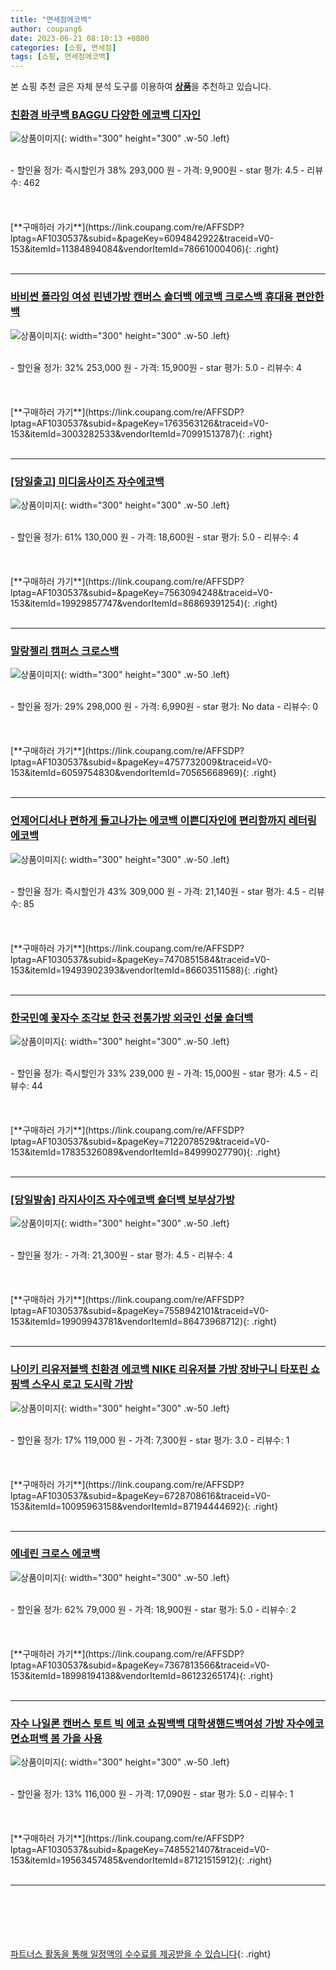 ```yaml
---
title: "면세점에코백"
author: coupang6
date: 2023-06-21 08:10:13 +0800
categories: [쇼핑, 면세점]
tags: [쇼핑, 면세점에코백]
---
```


본 쇼핑 추천 글은 자체 분석 도구를 이용하여 [**상품**](https://link.coupang.com/a/bao1ui)을 추천하고 있습니다.

### [친환경 바쿠백 BAGGU 다양한 에코백 디자인](https://link.coupang.com/re/AFFSDP?lptag=AF1030537&subid=&pageKey=6094842922&traceid=V0-153&itemId=11384894084&vendorItemId=78661000406)

![상품이미지](https://thumbnail7.coupangcdn.com/thumbnails/remote/230x230ex/image/vendor_inventory/40ff/8522390eebb2c8711e6809539ffabd89030ae7fe46d146aa424edf4496ab.jpg){: width="300" height="300" .w-50 .left}


<br>
- 할인율 정가: 즉시할인가 38%  293,000   원
- 가격: 9,900원
- star 평가: 4.5
- 리뷰수: 462
<br>
<br>
<br>
<br>
[**구매하러 가기**](https://link.coupang.com/re/AFFSDP?lptag=AF1030537&subid=&pageKey=6094842922&traceid=V0-153&itemId=11384894084&vendorItemId=78661000406){: .right}
<br>
<br>

---

### [바비썬 플라잉 여성 린넨가방 캔버스 숄더백 에코백 크로스백 휴대용 편안한 백](https://link.coupang.com/re/AFFSDP?lptag=AF1030537&subid=&pageKey=1763563126&traceid=V0-153&itemId=3003282533&vendorItemId=70991513787)

![상품이미지](https://thumbnail7.coupangcdn.com/thumbnails/remote/230x230ex/image/vendor_inventory/6b16/eaf89d018398659cd8b7cf9f4932adfe58bc8b9e3fe2f391427151fce09a.jpg){: width="300" height="300" .w-50 .left}


<br>
- 할인율 정가: 32%  253,000   원
- 가격: 15,900원
- star 평가: 5.0
- 리뷰수: 4
<br>
<br>
<br>
<br>
[**구매하러 가기**](https://link.coupang.com/re/AFFSDP?lptag=AF1030537&subid=&pageKey=1763563126&traceid=V0-153&itemId=3003282533&vendorItemId=70991513787){: .right}
<br>
<br>

---

### [[당일출고] 미디움사이즈 자수에코백](https://link.coupang.com/re/AFFSDP?lptag=AF1030537&subid=&pageKey=7563094248&traceid=V0-153&itemId=19929857747&vendorItemId=86869391254)

![상품이미지](https://thumbnail7.coupangcdn.com/thumbnails/remote/230x230ex/image/vendor_inventory/5baf/e0d24fecc520752684cd393936f1f784072cdbb45a13725059bdb609ca6d.jpg){: width="300" height="300" .w-50 .left}


<br>
- 할인율 정가: 61%  130,000   원
- 가격: 18,600원
- star 평가: 5.0
- 리뷰수: 4
<br>
<br>
<br>
<br>
[**구매하러 가기**](https://link.coupang.com/re/AFFSDP?lptag=AF1030537&subid=&pageKey=7563094248&traceid=V0-153&itemId=19929857747&vendorItemId=86869391254){: .right}
<br>
<br>

---

### [말랑젤리 캠퍼스 크로스백](https://link.coupang.com/re/AFFSDP?lptag=AF1030537&subid=&pageKey=4757732009&traceid=V0-153&itemId=6059754830&vendorItemId=70565668969)

![상품이미지](https://thumbnail10.coupangcdn.com/thumbnails/remote/230x230ex/image/retail/images/98209840337343-05fcc015-db28-4186-bd16-0de8d1cdc435.jpg){: width="300" height="300" .w-50 .left}


<br>
- 할인율 정가: 29%  298,000   원
- 가격: 6,990원
- star 평가: No data
- 리뷰수: 0
<br>
<br>
<br>
<br>
[**구매하러 가기**](https://link.coupang.com/re/AFFSDP?lptag=AF1030537&subid=&pageKey=4757732009&traceid=V0-153&itemId=6059754830&vendorItemId=70565668969){: .right}
<br>
<br>

---

### [언제어디서나 편하게 들고나가는 에코백 이쁜디자인에 편리함까지 레터링 에코백](https://link.coupang.com/re/AFFSDP?lptag=AF1030537&subid=&pageKey=7470851584&traceid=V0-153&itemId=19493902393&vendorItemId=86603511588)

![상품이미지](https://thumbnail8.coupangcdn.com/thumbnails/remote/230x230ex/image/vendor_inventory/b3cf/b4a32e7fe232de0df4fb87c43068336b4066c0183cae197a83ead17f5644.png){: width="300" height="300" .w-50 .left}


<br>
- 할인율 정가: 즉시할인가 43%  309,000   원
- 가격: 21,140원
- star 평가: 4.5
- 리뷰수: 85
<br>
<br>
<br>
<br>
[**구매하러 가기**](https://link.coupang.com/re/AFFSDP?lptag=AF1030537&subid=&pageKey=7470851584&traceid=V0-153&itemId=19493902393&vendorItemId=86603511588){: .right}
<br>
<br>

---

### [한국민예 꽃자수 조각보 한국 전통가방 외국인 선물 숄더백](https://link.coupang.com/re/AFFSDP?lptag=AF1030537&subid=&pageKey=7122078529&traceid=V0-153&itemId=17835326089&vendorItemId=84999027790)

![상품이미지](https://thumbnail6.coupangcdn.com/thumbnails/remote/230x230ex/image/vendor_inventory/d781/9959407c5c668757048809db8e63022a6be7d767d67546f0e6c06819e6ea.jpg){: width="300" height="300" .w-50 .left}


<br>
- 할인율 정가: 즉시할인가 33%  239,000   원
- 가격: 15,000원
- star 평가: 4.5
- 리뷰수: 44
<br>
<br>
<br>
<br>
[**구매하러 가기**](https://link.coupang.com/re/AFFSDP?lptag=AF1030537&subid=&pageKey=7122078529&traceid=V0-153&itemId=17835326089&vendorItemId=84999027790){: .right}
<br>
<br>

---

### [[당일발송] 라지사이즈 자수에코백 숄더백 보부상가방](https://link.coupang.com/re/AFFSDP?lptag=AF1030537&subid=&pageKey=7558942101&traceid=V0-153&itemId=19909943781&vendorItemId=86473968712)

![상품이미지](https://thumbnail9.coupangcdn.com/thumbnails/remote/230x230ex/image/vendor_inventory/1b33/7fbbed76c78030f66898e6a89e6770c0accaf57a00ec090c5c1a2b5676a0.jpeg){: width="300" height="300" .w-50 .left}


<br>
- 할인율 정가: 
- 가격: 21,300원
- star 평가: 4.5
- 리뷰수: 4
<br>
<br>
<br>
<br>
[**구매하러 가기**](https://link.coupang.com/re/AFFSDP?lptag=AF1030537&subid=&pageKey=7558942101&traceid=V0-153&itemId=19909943781&vendorItemId=86473968712){: .right}
<br>
<br>

---

### [나이키 리유저블백 친환경 에코백 NIKE 리유저블 가방 장바구니 타포린 쇼핑백 스우시 로고 도시락 가방](https://link.coupang.com/re/AFFSDP?lptag=AF1030537&subid=&pageKey=6728708616&traceid=V0-153&itemId=10095963158&vendorItemId=87194444692)

![상품이미지](https://thumbnail7.coupangcdn.com/thumbnails/remote/230x230ex/image/vendor_inventory/5402/99ff2ca16e5e641eb3b204faac5da8ffbd919338c4eb38e9a321a28fd52f.jpg){: width="300" height="300" .w-50 .left}


<br>
- 할인율 정가: 17%  119,000   원
- 가격: 7,300원
- star 평가: 3.0
- 리뷰수: 1
<br>
<br>
<br>
<br>
[**구매하러 가기**](https://link.coupang.com/re/AFFSDP?lptag=AF1030537&subid=&pageKey=6728708616&traceid=V0-153&itemId=10095963158&vendorItemId=87194444692){: .right}
<br>
<br>

---

### [에네린 크로스 에코백](https://link.coupang.com/re/AFFSDP?lptag=AF1030537&subid=&pageKey=7367813566&traceid=V0-153&itemId=18998194138&vendorItemId=86123265174)

![상품이미지](https://thumbnail10.coupangcdn.com/thumbnails/remote/230x230ex/image/vendor_inventory/0f54/6101518b9f455d696edc1c2aa9be86d1170df257d496fd5d4c62cf65a782.jpg){: width="300" height="300" .w-50 .left}


<br>
- 할인율 정가: 62%  79,000   원
- 가격: 18,900원
- star 평가: 5.0
- 리뷰수: 2
<br>
<br>
<br>
<br>
[**구매하러 가기**](https://link.coupang.com/re/AFFSDP?lptag=AF1030537&subid=&pageKey=7367813566&traceid=V0-153&itemId=18998194138&vendorItemId=86123265174){: .right}
<br>
<br>

---

### [자수 나일론 캔버스 토트 빅 에코 쇼핑백백 대학생핸드백여성 가방 자수에코면쇼퍼백 봄 가을 사용](https://link.coupang.com/re/AFFSDP?lptag=AF1030537&subid=&pageKey=7485521407&traceid=V0-153&itemId=19563457485&vendorItemId=87121515912)

![상품이미지](https://thumbnail9.coupangcdn.com/thumbnails/remote/230x230ex/image/vendor_inventory/996a/f5602391194d38bea98e10ae6f0f40adaac906378d07f41525731d821704.jpg){: width="300" height="300" .w-50 .left}


<br>
- 할인율 정가: 13%  116,000   원
- 가격: 17,090원
- star 평가: 5.0
- 리뷰수: 1
<br>
<br>
<br>
<br>
[**구매하러 가기**](https://link.coupang.com/re/AFFSDP?lptag=AF1030537&subid=&pageKey=7485521407&traceid=V0-153&itemId=19563457485&vendorItemId=87121515912){: .right}
<br>
<br>

---
<br><br><br><br><br> [파트너스 활동을 통해 일정액의 수수료를 제공받을 수 있습니다](https://link.coupang.com/a/bao1ui){: .right}